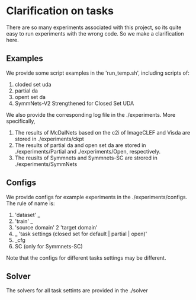 # Clarification on tasks
There are so many experiments associated with this project, so its quite easy to run experiments with the
wrong code. So we make a clarification here. 

## Examples
We provide some script examples in the 'run_temp.sh', including scripts of:
1. cloded set uda
2. partial da
3. opent set da
4. SymmNets-V2 Strengthened for Closed Set UDA

We also provide the corresponding log file in the ./experiments. More specifically,
1. The results of McDalNets based on the c2i of ImageCLEF and Visda are stored in ./experiments/ckpt
2. The results of partial da and open set da are stored in ./experiments/Partial and ./experiments/Open, respectively.
3. The reuslts of Symmnets and Symmnets-SC are strored in ./experiments/SymmNets

## Configs
We provide configs for example experiments in the ./experiments/configs. 
The rule of name is:
1. 'dataset' _ 
2. 'train' _ 
3. 'source domain' 2 'target domain' 
4. _ 'task settings (closed set for default | partial | open)'
5. _cfg
6. SC (only for Symmnets-SC)

Note that the configs for different tasks settings may be different.

## Solver
The solvers for all task settints are provided in the ./solver
